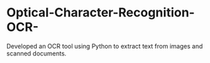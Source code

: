 # Optical-Character-Recognition-OCR-
Developed an OCR tool using Python to extract text from images and scanned documents.
